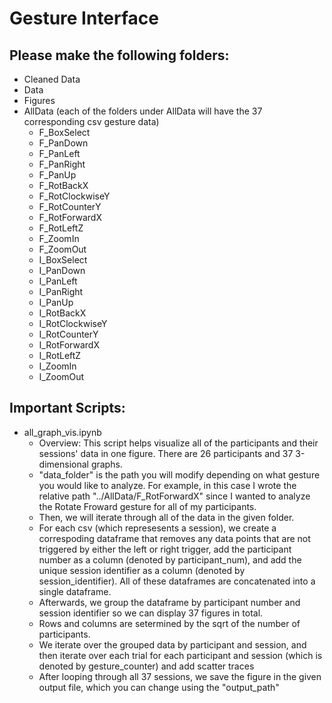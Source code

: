 # Gesture Interface

## Please make the following folders:
- Cleaned Data
- Data
- Figures
- AllData (each of the folders under AllData will have the 37 corresponding csv gesture data)
    - F_BoxSelect
    - F_PanDown
    - F_PanLeft
    - F_PanRight
    - F_PanUp
    - F_RotBackX
    - F_RotClockwiseY
    - F_RotCounterY
    - F_RotForwardX
    - F_RotLeftZ
    - F_ZoomIn
    - F_ZoomOut
    - I_BoxSelect
    - I_PanDown
    - I_PanLeft
    - I_PanRight
    - I_PanUp
    - I_RotBackX
    - I_RotClockwiseY
    - I_RotCounterY
    - I_RotForwardX
    - I_RotLeftZ
    - I_ZoomIn
    - I_ZoomOut

## Important Scripts:
- all_graph_vis.ipynb
    - Overview: This script helps visualize all of the participants and their sessions' data in one figure. There are 26 participants and 37 3-dimensional graphs.
    - "data_folder" is the path you will modify depending on what gesture you would like to analyze. For example, in this case I wrote the relative path "../AllData/F_RotForwardX" since I wanted to analyze the Rotate Froward gesture for all of my participants.
    - Then, we will iterate through all of the data in the given folder.
    - For each csv (which represesents a session), we create a correspoding dataframe that removes any data points that are not triggered by either the left or right trigger, add the participant number as a column (denoted by participant_num), and add the unique session identifier as a column (denoted by session_identifier). All of these dataframes are concatenated into a single dataframe.
    - Afterwards, we group the dataframe by participant number and session identifier so we can display 37 figures in total.
    - Rows and columns are setermined by the sqrt of the number of participants.
    - We iterate over the grouped data by participant and session, and then iterate over each trial for each participant and session (which is denoted by gesture_counter) and add scatter traces
    - After looping through all 37 sessions, we save the figure in the given output file, which you can change using the "output_path"

